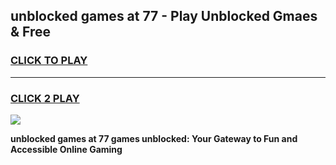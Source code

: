 
## unblocked games at 77 - Play Unblocked Gmaes & Free
<h3>
<a href="https://news.freeplayer.one?title=unblocked_games_at_77&ref=23F">CLICK TO PLAY</a></h3>
<hr>

<h3>
<a href="https://news.freeplayer.one?title=unblocked_games_at_77&ref=23F">CLICK 2 PLAY</a>
  
</h3>

<a href="https://news.freeplayer.one?title=unblocked_games_at_77&ref=23F/"><img src="https://clearcache.store/games.png"></a>


**unblocked games at 77 games unblocked: Your Gateway to Fun and Accessible Online Gaming**
